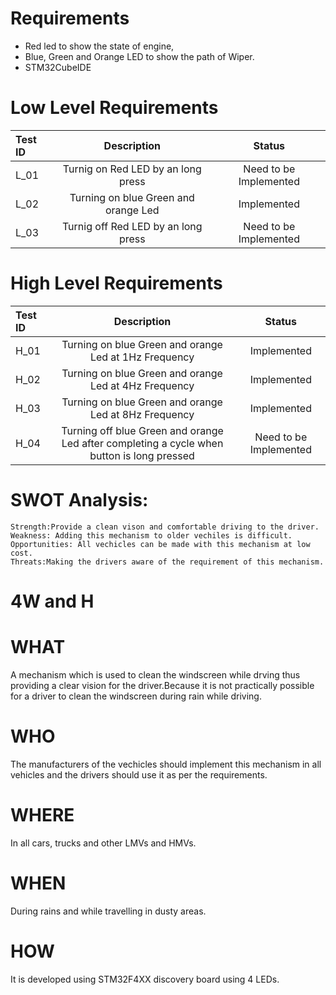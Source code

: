 # Requirements #
  * Red led to show the state of engine,
  * Blue, Green and Orange LED to show the path of Wiper.
  * STM32CubeIDE
  
 # Low Level Requirements #
|**Test ID**|**Description**|**Status**|
| :- | :-: | :-: |
|L\_01|Turnig on Red LED by an long press|Need to be Implemented|
|L\_02|Turning on blue Green and orange Led |Implemented|
|L\_03|Turnig off Red LED by an long press|Need to be Implemented|

# High Level Requirements #
|**Test ID**|**Description**|**Status**|
| :- | :-: | :-: |
|H\_01|Turning on blue Green and orange Led at 1Hz Frequency|Implemented|
|H\_02|Turning on blue Green and orange Led at 4Hz Frequency|Implemented|
|H\_03|Turning on blue Green and orange Led at 8Hz Frequency|Implemented|
|H\_04|Turning off blue Green and orange Led after completing a cycle when button is long pressed|Need to be Implemented|

# SWOT Analysis:
	
	Strength:Provide a clean vison and comfortable driving to the driver.
	Weakness: Adding this mechanism to older vechiles is difficult.
	Opportunities: All vechicles can be made with this mechanism at low cost.
	Threats:Making the drivers aware of the requirement of this mechanism.
	
# 4W and H
# WHAT
 A mechanism which is used to clean the windscreen while drving thus providing a clear vision for  the driver.Because it is not practically possible for a driver to clean the windscreen during rain while driving.
 
# WHO
 The manufacturers of the vechicles should implement this mechanism in all vehicles and the drivers should use it as per the requirements.
 
# WHERE
 In all cars, trucks and other LMVs and HMVs.
 
# WHEN
 During rains and while travelling in dusty areas.
 
# HOW
 It is developed using STM32F4XX discovery board using 4 LEDs.
 
 
